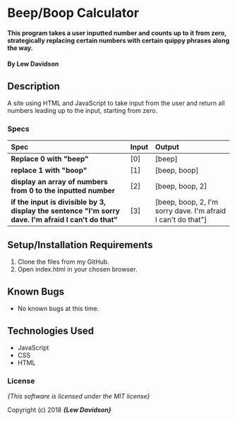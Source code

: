 # Beep/Boop Calculator

#### This program takes a user inputted number and counts up to it from zero, strategically replacing certain numbers with certain quippy phrases along the way.

#### By **Lew Davidson**

## Description

A site using HTML and JavaScript to take input from the user and return all numbers leading up to the input, starting from zero.


### Specs
| Spec | Input | Output |
| :-------------     | :------------- | :------------- |
| **Replace 0 with "beep"** | [0]  | [beep]|
| **replace 1 with "boop"** | [1] | [beep, boop] |
| **display an array of numbers from 0 to the inputted number**|  [2] |  [beep, boop, 2] |
| **if the input is divisible by 3, display the sentence "I'm sorry dave. I'm afraid I can't do that"**| [3] | [beep, boop, 2, I'm sorry dave. I'm afraid I can't do that"] |


## Setup/Installation Requirements

1. Clone the files from my GitHub.
2. Open index.html in your chosen browser.

## Known Bugs
* No known bugs at this time.

## Technologies Used
* JavaScript
* CSS
* HTML

### License

*{This software is licensed under the MIT license}*

Copyright (c) 2018 **_{Lew Davidson}_**
